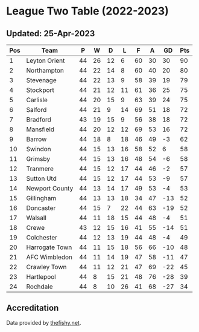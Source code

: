 # League Two Table (2022-2023)
## Updated: 25-Apr-2023

| Pos | Team | P | W | D | L | F | A | GD | Pts |
| --- | --- | --- | --- | --- | --- | --- | --- | --- | --- |
| 1 | Leyton Orient | 44 | 26 | 12 | 6 | 60 | 30 | 30 | 90 |
| 2 | Northampton | 44 | 22 | 14 | 8 | 60 | 40 | 20 | 80 |
| 3 | Stevenage | 44 | 22 | 13 | 9 | 58 | 39 | 19 | 79 |
| 4 | Stockport | 44 | 21 | 12 | 11 | 61 | 36 | 25 | 75 |
| 5 | Carlisle | 44 | 20 | 15 | 9 | 63 | 39 | 24 | 75 |
| 6 | Salford | 44 | 21 | 9 | 14 | 69 | 51 | 18 | 72 |
| 7 | Bradford | 43 | 19 | 15 | 9 | 56 | 38 | 18 | 72 |
| 8 | Mansfield | 44 | 20 | 12 | 12 | 69 | 53 | 16 | 72 |
| 9 | Barrow | 44 | 18 | 8 | 18 | 46 | 49 | -3 | 62 |
| 10 | Swindon | 44 | 15 | 13 | 16 | 58 | 52 | 6 | 58 |
| 11 | Grimsby | 44 | 15 | 13 | 16 | 48 | 54 | -6 | 58 |
| 12 | Tranmere | 44 | 15 | 12 | 17 | 44 | 46 | -2 | 57 |
| 13 | Sutton Utd | 44 | 15 | 12 | 17 | 44 | 53 | -9 | 57 |
| 14 | Newport County | 44 | 13 | 14 | 17 | 49 | 53 | -4 | 53 |
| 15 | Gillingham | 44 | 13 | 13 | 18 | 34 | 47 | -13 | 52 |
| 16 | Doncaster | 44 | 15 | 7 | 22 | 44 | 63 | -19 | 52 |
| 17 | Walsall | 44 | 11 | 18 | 15 | 44 | 48 | -4 | 51 |
| 18 | Crewe | 43 | 12 | 15 | 16 | 41 | 55 | -14 | 51 |
| 19 | Colchester | 44 | 12 | 13 | 19 | 44 | 48 | -4 | 49 |
| 20 | Harrogate Town | 44 | 11 | 15 | 18 | 56 | 66 | -10 | 48 |
| 21 | AFC Wimbledon | 44 | 11 | 14 | 19 | 47 | 58 | -11 | 47 |
| 22 | Crawley Town | 44 | 11 | 12 | 21 | 47 | 69 | -22 | 45 |
| 23 | Hartlepool | 44 | 8 | 15 | 21 | 48 | 76 | -28 | 39 |
| 24 | Rochdale | 44 | 8 | 10 | 26 | 41 | 68 | -27 | 34 |

## Accreditation 

Data provided by [thefishy.net](https://www.thefishy.net/).